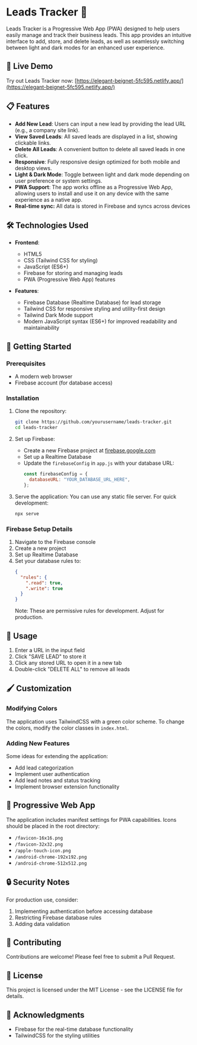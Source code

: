 # Leads Tracker 🚀

Leads Tracker is a Progressive Web App (PWA) designed to help users easily manage and track their business leads. This app provides an intuitive interface to add, store, and delete leads, as well as seamlessly switching between light and dark modes for an enhanced user experience.

## 🔗 Live Demo

Try out Leads Tracker now: [https://elegant-beignet-5fc595.netlify.app/](https://elegant-beignet-5fc595.netlify.app/)

## 📋 Features

- **Add New Lead**: Users can input a new lead by providing the lead URL (e.g., a company site link).
- **View Saved Leads**: All saved leads are displayed in a list, showing clickable links.
- **Delete All Leads**: A convenient button to delete all saved leads in one click.
- **Responsive**: Fully responsive design optimized for both mobile and desktop views.
- **Light & Dark Mode**: Toggle between light and dark mode depending on user preference or system settings.
- **PWA Support**: The app works offline as a Progressive Web App, allowing users to install and use it on any device with the same experience as a native app.
- **Real-time sync:** All data is stored in Firebase and syncs across devices

## 🛠️ Technologies Used

- **Frontend**:

  - HTML5
  - CSS (Tailwind CSS for styling)
  - JavaScript (ES6+)
  - Firebase for storing and managing leads
  - PWA (Progressive Web App) features

- **Features**:
  - Firebase Database (Realtime Database) for lead storage
  - Tailwind CSS for responsive styling and utility-first design
  - Tailwind Dark Mode support
  - Modern JavaScript syntax (ES6+) for improved readability and maintainability

## 🚀 Getting Started

### Prerequisites

- A modern web browser
- Firebase account (for database access)

### Installation

1. Clone the repository:

   ```bash
   git clone https://github.com/yourusername/leads-tracker.git
   cd leads-tracker
   ```

2. Set up Firebase:

   - Create a new Firebase project at [firebase.google.com](https://firebase.google.com)
   - Set up a Realtime Database
   - Update the `firebaseConfig` in `app.js` with your database URL:
     ```javascript
     const firebaseConfig = {
       databaseURL: "YOUR_DATABASE_URL_HERE",
     };
     ```

3. Serve the application:
   You can use any static file server. For quick development:
   ```bash
   npx serve
   ```

### Firebase Setup Details

1. Navigate to the Firebase console
2. Create a new project
3. Set up Realtime Database
4. Set your database rules to:
   ```json
   {
     "rules": {
       ".read": true,
       ".write": true
     }
   }
   ```
   Note: These are permissive rules for development. Adjust for production.

## 🔧 Usage

1. Enter a URL in the input field
2. Click "SAVE LEAD" to store it
3. Click any stored URL to open it in a new tab
4. Double-click "DELETE ALL" to remove all leads

## 🖌️ Customization

### Modifying Colors

The application uses TailwindCSS with a green color scheme. To change the colors, modify the color classes in `index.html`.

### Adding New Features

Some ideas for extending the application:

- Add lead categorization
- Implement user authentication
- Add lead notes and status tracking
- Implement browser extension functionality

## 📱 Progressive Web App

The application includes manifest settings for PWA capabilities. Icons should be placed in the root directory:

- `/favicon-16x16.png`
- `/favicon-32x32.png`
- `/apple-touch-icon.png`
- `/android-chrome-192x192.png`
- `/android-chrome-512x512.png`

## 🔒 Security Notes

For production use, consider:

1. Implementing authentication before accessing database
2. Restricting Firebase database rules
3. Adding data validation

## 🤝 Contributing

Contributions are welcome! Please feel free to submit a Pull Request.

## 📄 License

This project is licensed under the MIT License - see the LICENSE file for details.

## 🙏 Acknowledgments

- Firebase for the real-time database functionality
- TailwindCSS for the styling utilities
